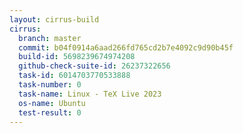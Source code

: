 ```yaml
---
layout: cirrus-build
cirrus:
  branch: master
  commit: b04f0914a6aad266fd765cd2b7e4092c9d90b45f
  build-id: 5698239674974208
  github-check-suite-id: 26237322656
  task-id: 6014703770533888
  task-number: 0
  task-name: Linux - TeX Live 2023
  os-name: Ubuntu
  test-result: 0
---
```

